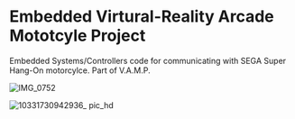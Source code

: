 # Embedded Virtural-Reality Arcade Mototcyle Project

Embedded Systems/Controllers code for communicating with SEGA Super Hang-On motorcylce. Part of V.A.M.P.

![IMG_0752](https://github.com/user-attachments/assets/675d7db9-f8e3-437c-a3ba-9a88a34ee7e7)



![10331730942936_ pic_hd](https://github.com/user-attachments/assets/ab45d1ec-b282-4f26-8ca9-ac6d886b3435)
